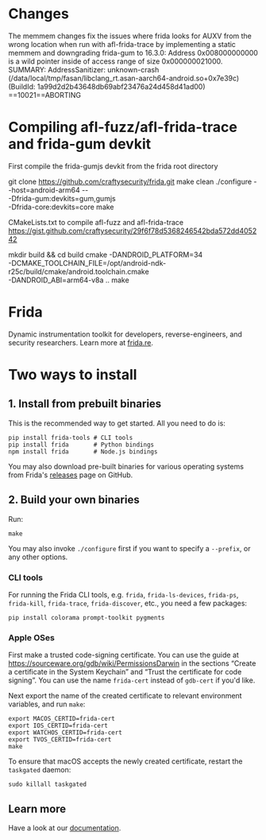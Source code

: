 # Changes 
The memmem changes fix the issues where frida looks for AUXV from the wrong location when run with afl-frida-trace by implementing a static memmem and downgrading frida-gum to 16.3.0:
Address 0x008000000000 is a wild pointer inside of access range of size 0x000000021000.
SUMMARY: AddressSanitizer: unknown-crash (/data/local/tmp/fasan/libclang_rt.asan-aarch64-android.so+0x7e39c) (BuildId: 1a99d2d2b43648db69abf23476a24d458d41ad00)
==10021==ABORTING

# Compiling afl-fuzz/afl-frida-trace and frida-gum devkit

First compile the frida-gumjs devkit from the frida root directory

git clone https://github.com/craftysecurity/frida.git
make clean
./configure --host=android-arm64 -- \
    -Dfrida-gum:devkits=gum,gumjs \
    -Dfrida-core:devkits=core
make

CMakeLists.txt to compile afl-fuzz and afl-frida-trace 
https://gist.github.com/craftysecurity/29f6f78d5368246542bda572dd405242

mkdir build && cd build
cmake -DANDROID_PLATFORM=34 \
        -DCMAKE_TOOLCHAIN_FILE=/opt/android-ndk-r25c/build/cmake/android.toolchain.cmake \
        -DANDROID_ABI=arm64-v8a ..
make

# Frida

Dynamic instrumentation toolkit for developers, reverse-engineers, and security
researchers. Learn more at [frida.re](https://frida.re/).

Two ways to install
===================

## 1. Install from prebuilt binaries

This is the recommended way to get started. All you need to do is:

    pip install frida-tools # CLI tools
    pip install frida       # Python bindings
    npm install frida       # Node.js bindings

You may also download pre-built binaries for various operating systems from
Frida's [releases](https://github.com/frida/frida/releases) page on GitHub.

## 2. Build your own binaries

Run:

    make

You may also invoke `./configure` first if you want to specify a `--prefix`, or
any other options.

### CLI tools

For running the Frida CLI tools, e.g. `frida`, `frida-ls-devices`, `frida-ps`,
`frida-kill`, `frida-trace`, `frida-discover`, etc., you need a few packages:

    pip install colorama prompt-toolkit pygments

### Apple OSes

First make a trusted code-signing certificate. You can use the guide at
https://sourceware.org/gdb/wiki/PermissionsDarwin in the sections
“Create a certificate in the System Keychain” and “Trust the certificate
for code signing”. You can use the name `frida-cert` instead of `gdb-cert`
if you'd like.

Next export the name of the created certificate to relevant environment
variables, and run `make`:

    export MACOS_CERTID=frida-cert
    export IOS_CERTID=frida-cert
    export WATCHOS_CERTID=frida-cert
    export TVOS_CERTID=frida-cert
    make

To ensure that macOS accepts the newly created certificate, restart the
`taskgated` daemon:

    sudo killall taskgated

## Learn more

Have a look at our [documentation](https://frida.re/docs/home/).
